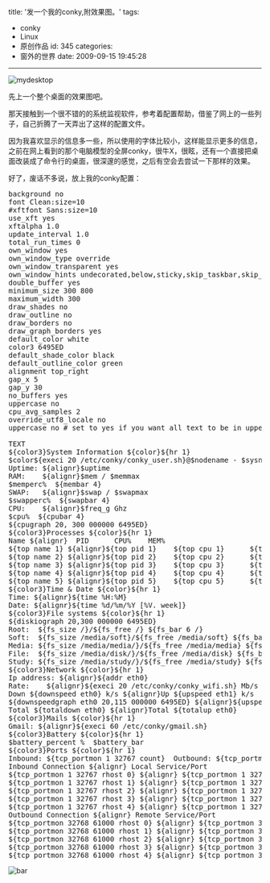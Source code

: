 title: '发一个我的conky,附效果图。'
tags:
  - conky
  - Linux
  - 原创作品
id: 345
categories:
  - 窗外的世界
date: 2009-09-15 19:45:28
---

![mydesktop](http://blog.liuyixi.com/wp-content/uploads/2009/09/desktop.jpg "mydesktop")

先上一个整个桌面的效果图吧。

那天接触到一个很不错的的系统监视软件，参考着配置帮助，借鉴了网上的一些列子，自己折腾了一天弄出了这样的配置文件。

因为我喜欢显示的信息多一些，所以使用的字体比较小，这样能显示更多的信息，之前在网上看到的那个电脑模型的全屏conky，很牛X，很眩，还有一个直接把桌面改装成了命令行的桌面，很深邃的感觉，之后有空会去尝试一下那样的效果。

好了，废话不多说，放上我的conky配置：
<pre lang="conky" line="1" file="download.txt" colla="+">
background no
font Clean:size=10
#xftfont Sans:size=10
use_xft yes
xftalpha 1.0
update_interval 1.0
total_run_times 0
own_window yes
own_window_type override
own_window_transparent yes
own_window_hints undecorated,below,sticky,skip_taskbar,skip_pager
double_buffer yes
minimum_size 300 800
maximum_width 300
draw_shades no
draw_outline no
draw_borders no
draw_graph_borders yes
default_color white
color3 6495ED
default_shade_color black
default_outline_color green
alignment top_right
gap_x 5
gap_y 30
no_buffers yes
uppercase no
cpu_avg_samples 2
override_utf8_locale no
uppercase no # set to yes if you want all text to be in uppercase

TEXT
${color3}System Information ${color}${hr 1}
$color${execi 20 /etc/conky/conky_user.sh}@$nodename - $sysname $kernel on $machine
Uptime: ${alignr}$uptime
RAM:    ${alignr}$mem / $memmax
$memperc%  ${membar 4}
SWAP:   ${alignr}$swap / $swapmax
$swapperc%  ${swapbar 4}
CPU:    ${alignr}$freq_g Ghz
$cpu%  ${cpubar 4}
${cpugraph 20, 300 000000 6495ED}
${color3}Processes ${color}${hr 1}
Name ${alignr}  PID      CPU%    MEM%
${top name 1} ${alignr}${top pid 1}    ${top cpu 1}      ${top mem 1}
${top name 2} ${alignr}${top pid 2}    ${top cpu 2}      ${top mem 2}
${top name 3} ${alignr}${top pid 3}    ${top cpu 3}      ${top mem 3}
${top name 4} ${alignr}${top pid 4}    ${top cpu 4}      ${top mem 4}
${top name 5} ${alignr}${top pid 5}    ${top cpu 5}      ${top mem 5}
${color3}Time &amp; Date ${color}${hr 1}
Time: ${alignr}${time %H:%M}
Date: ${alignr}${time %d/%m/%Y [%V. week]}
${color3}File systems ${color}${hr 1}
${diskiograph 20,300 000000 6495ED}
Root:  ${fs_size /}/${fs_free /} ${fs_bar 6 /}
Soft:  ${fs_size /media/soft}/${fs_free /media/soft} ${fs_bar 6 /media/soft}
Media: ${fs_size /media/media/}/${fs_free /media/media} ${fs_bar 6 /media/media/}
File:  ${fs_size /media/disk/}/${fs_free /media/disk} ${fs_bar 6 /media/disk/}
Study: ${fs_size /media/study/}/${fs_free /media/study} ${fs_bar 6 /media/study/}
${color3}Network ${color}${hr 1}
Ip address: ${alignr}${addr eth0}
Rate:    ${alignr}${execi 20 /etc/conky/conky_wifi.sh} Mb/s
Down ${downspeed eth0} k/s ${alignr}Up ${upspeed eth1} k/s
${downspeedgraph eth0 20,115 000000 6495ED} ${alignr}${upspeedgraph eth0 20,115 000000 6495ED}
Total ${totaldown eth0} ${alignr}Total ${totalup eth0}
${color3}Mails ${color}${hr 1}
Gmail: ${alignr}${execi 60 /etc/conky/gmail.sh}
${color3}Battery ${color}${hr 1}
$battery_percent %  $battery_bar
${color3}Ports ${color}${hr 1}
Inbound: ${tcp_portmon 1 32767 count}  Outbound: ${tcp_portmon 32768 61000 count}${alignr}ALL: ${tcp_portmon 1 65535 count}
Inbound Connection ${alignr} Local Service/Port
${tcp_portmon 1 32767 rhost 0} ${alignr} ${tcp_portmon 1 32767 lservice 0}
${tcp_portmon 1 32767 rhost 1} ${alignr} ${tcp_portmon 1 32767 lservice 1}
${tcp_portmon 1 32767 rhost 2} ${alignr} ${tcp_portmon 1 32767 lservice 2}
${tcp_portmon 1 32767 rhost 3} ${alignr} ${tcp_portmon 1 32767 lservice 3}
${tcp_portmon 1 32767 rhost 4} ${alignr} ${tcp_portmon 1 32767 lservice 4}
Outbound Connection ${alignr} Remote Service/Port
${tcp_portmon 32768 61000 rhost 0} ${alignr} ${tcp_portmon 32768 61000 rservice 0}
${tcp_portmon 32768 61000 rhost 1} ${alignr} ${tcp_portmon 32768 61000 rservice 1}
${tcp_portmon 32768 61000 rhost 2} ${alignr} ${tcp_portmon 32768 61000 rservice 2}
${tcp_portmon 32768 61000 rhost 3} ${alignr} ${tcp_portmon 32768 61000 rservice 3}
${tcp_portmon 32768 61000 rhost 4} ${alignr} ${tcp_portmon 32768 61000 rservice 4}</pre>
![bar](http://blog.liuyixi.com/wp-content/uploads/2009/09/bar.jpg "bar")